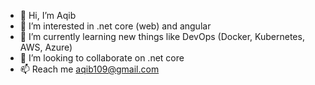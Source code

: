 - 👋 Hi, I’m Aqib
- 👀 I’m interested in .net core (web) and angular
- 🌱 I’m currently learning new things like DevOps (Docker, Kubernetes, AWS, Azure)
- 💞️ I’m looking to collaborate on .net core
- 📫 Reach me aqib109@gmail.com

<!---
aqibse/aqibse is a ✨ special ✨ repository because its `README.md` (this file) appears on your GitHub profile.
You can click the Preview link to take a look at your changes.
--->
